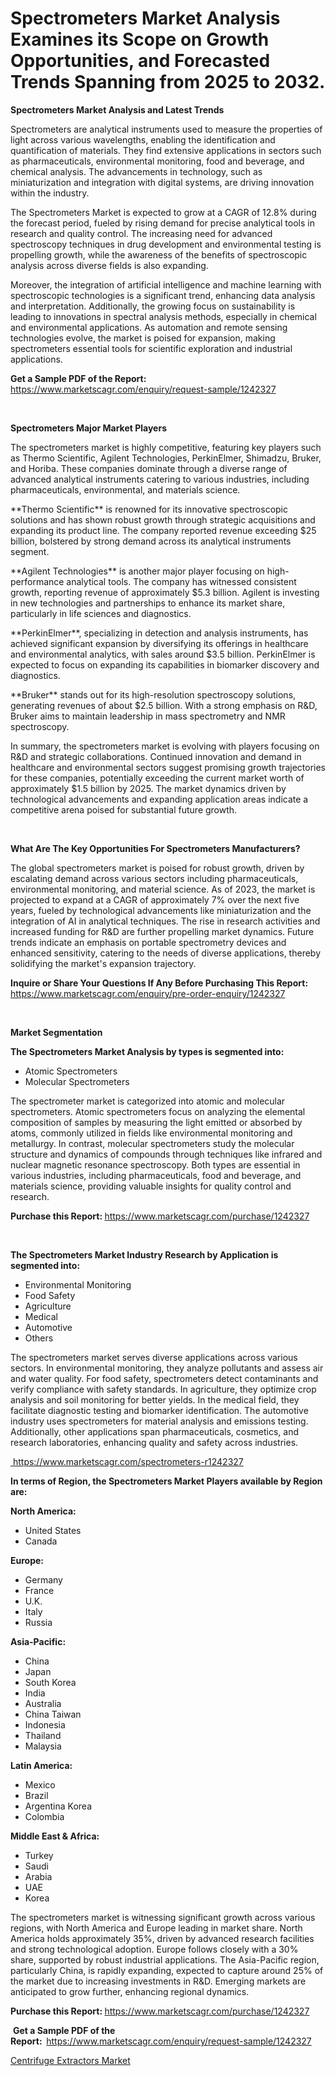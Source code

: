 <p><h1>Spectrometers Market Analysis Examines its Scope on Growth Opportunities, and Forecasted Trends Spanning from 2025 to 2032.</h1></p><p><strong>Spectrometers Market Analysis and Latest Trends</strong></p>
<p><p>Spectrometers are analytical instruments used to measure the properties of light across various wavelengths, enabling the identification and quantification of materials. They find extensive applications in sectors such as pharmaceuticals, environmental monitoring, food and beverage, and chemical analysis. The advancements in technology, such as miniaturization and integration with digital systems, are driving innovation within the industry.</p><p>The Spectrometers Market is expected to grow at a CAGR of 12.8% during the forecast period, fueled by rising demand for precise analytical tools in research and quality control. The increasing need for advanced spectroscopy techniques in drug development and environmental testing is propelling growth, while the awareness of the benefits of spectroscopic analysis across diverse fields is also expanding. </p><p>Moreover, the integration of artificial intelligence and machine learning with spectroscopic technologies is a significant trend, enhancing data analysis and interpretation. Additionally, the growing focus on sustainability is leading to innovations in spectral analysis methods, especially in chemical and environmental applications. As automation and remote sensing technologies evolve, the market is poised for expansion, making spectrometers essential tools for scientific exploration and industrial applications.</p></p>
<p><strong>Get a Sample PDF of the Report:&nbsp;</strong> <a href="https://www.marketscagr.com/enquiry/request-sample/1242327?utm_campaign=2566&utm_medium=2&utm_source=Github&utm_content=ia&utm_term=10042025&utm_id=spectrometers">https://www.marketscagr.com/enquiry/request-sample/1242327</a></p>
<p>&nbsp;</p>
<p><strong>Spectrometers Major Market Players</strong></p>
<p><p>The spectrometers market is highly competitive, featuring key players such as Thermo Scientific, Agilent Technologies, PerkinElmer, Shimadzu, Bruker, and Horiba. These companies dominate through a diverse range of advanced analytical instruments catering to various industries, including pharmaceuticals, environmental, and materials science.</p><p>**Thermo Scientific** is renowned for its innovative spectroscopic solutions and has shown robust growth through strategic acquisitions and expanding its product line. The company reported revenue exceeding $25 billion, bolstered by strong demand across its analytical instruments segment.</p><p>**Agilent Technologies** is another major player focusing on high-performance analytical tools. The company has witnessed consistent growth, reporting revenue of approximately $5.3 billion. Agilent is investing in new technologies and partnerships to enhance its market share, particularly in life sciences and diagnostics.</p><p>**PerkinElmer**, specializing in detection and analysis instruments, has achieved significant expansion by diversifying its offerings in healthcare and environmental analytics, with sales around $3.5 billion. PerkinElmer is expected to focus on expanding its capabilities in biomarker discovery and diagnostics.</p><p>**Bruker** stands out for its high-resolution spectroscopy solutions, generating revenues of about $2.5 billion. With a strong emphasis on R&D, Bruker aims to maintain leadership in mass spectrometry and NMR spectroscopy.</p><p>In summary, the spectrometers market is evolving with players focusing on R&D and strategic collaborations. Continued innovation and demand in healthcare and environmental sectors suggest promising growth trajectories for these companies, potentially exceeding the current market worth of approximately $1.5 billion by 2025. The market dynamics driven by technological advancements and expanding application areas indicate a competitive arena poised for substantial future growth.</p></p>
<p>&nbsp;</p>
<p><strong>What Are The Key Opportunities For Spectrometers Manufacturers?</strong></p>
<p><p>The global spectrometers market is poised for robust growth, driven by escalating demand across various sectors including pharmaceuticals, environmental monitoring, and material science. As of 2023, the market is projected to expand at a CAGR of approximately 7% over the next five years, fueled by technological advancements like miniaturization and the integration of AI in analytical techniques. The rise in research activities and increased funding for R&D are further propelling market dynamics. Future trends indicate an emphasis on portable spectrometry devices and enhanced sensitivity, catering to the needs of diverse applications, thereby solidifying the market's expansion trajectory.</p></p>
<p><strong>Inquire or Share Your Questions If Any Before Purchasing This Report:</strong> <a href="https://www.marketscagr.com/enquiry/pre-order-enquiry/1242327?utm_campaign=2566&utm_medium=2&utm_source=Github&utm_content=ia&utm_term=10042025&utm_id=spectrometers">https://www.marketscagr.com/enquiry/pre-order-enquiry/1242327</a></p>
<p>&nbsp;</p>
<p><strong>Market Segmentation</strong></p>
<p><strong>The Spectrometers Market Analysis by types is segmented into:</strong></p>
<p><ul><li>Atomic Spectrometers</li><li>Molecular Spectrometers</li></ul></p>
<p><p>The spectrometer market is categorized into atomic and molecular spectrometers. Atomic spectrometers focus on analyzing the elemental composition of samples by measuring the light emitted or absorbed by atoms, commonly utilized in fields like environmental monitoring and metallurgy. In contrast, molecular spectrometers study the molecular structure and dynamics of compounds through techniques like infrared and nuclear magnetic resonance spectroscopy. Both types are essential in various industries, including pharmaceuticals, food and beverage, and materials science, providing valuable insights for quality control and research.</p></p>
<p><strong>Purchase this Report:&nbsp;</strong><a href="https://www.marketscagr.com/purchase/1242327?utm_campaign=2566&utm_medium=2&utm_source=Github&utm_content=ia&utm_term=10042025&utm_id=spectrometers">https://www.marketscagr.com/purchase/1242327</a></p>
<p>&nbsp;</p>
<p><strong>The Spectrometers Market Industry Research by Application is segmented into:</strong></p>
<p><ul><li>Environmental Monitoring</li><li>Food Safety</li><li>Agriculture</li><li>Medical</li><li>Automotive</li><li>Others</li></ul></p>
<p><p>The spectrometers market serves diverse applications across various sectors. In environmental monitoring, they analyze pollutants and assess air and water quality. For food safety, spectrometers detect contaminants and verify compliance with safety standards. In agriculture, they optimize crop analysis and soil monitoring for better yields. In the medical field, they facilitate diagnostic testing and biomarker identification. The automotive industry uses spectrometers for material analysis and emissions testing. Additionally, other applications span pharmaceuticals, cosmetics, and research laboratories, enhancing quality and safety across industries.</p></p>
<p><a href="https://www.marketscagr.com/spectrometers-r1242327?utm_campaign=2566&utm_medium=2&utm_source=Github&utm_content=ia&utm_term=10042025&utm_id=spectrometers">&nbsp;https://www.marketscagr.com/spectrometers-r1242327</a></p>
<p><strong>In terms of Region, the Spectrometers Market Players available by Region are:</strong></p>
<p>
    <p> <strong> North America: </strong>
        <ul>
            <li>United States</li>
            <li>Canada</li>
        </ul>
        </p> 
    <p> <strong> Europe: </strong>
        <ul>
            <li>Germany</li>
            <li>France</li>
            <li>U.K.</li>
            <li>Italy</li>
            <li>Russia</li>
        </ul>
        </p> 
    <p> <strong> Asia-Pacific: </strong>
        <ul>
            <li>China</li>
            <li>Japan</li>
            <li>South Korea</li>
            <li>India</li>
            <li>Australia</li>
            <li>China Taiwan</li>
            <li>Indonesia</li>
            <li>Thailand</li>
            <li>Malaysia</li>
        </ul>
        </p> 
    <p> <strong> Latin America: </strong>
        <ul>
            <li>Mexico</li>
            <li>Brazil</li>
            <li>Argentina Korea</li>
            <li>Colombia</li>
        </ul>
        </p> 
    <p> <strong> Middle East & Africa: </strong>
        <ul>
            <li>Turkey</li>
            <li>Saudi</li>
            <li>Arabia</li>
            <li>UAE</li>
            <li>Korea</li>
        </ul>
    </p>
    </p>
<p><p>The spectrometers market is witnessing significant growth across various regions, with North America and Europe leading in market share. North America holds approximately 35%, driven by advanced research facilities and strong technological adoption. Europe follows closely with a 30% share, supported by robust industrial applications. The Asia-Pacific region, particularly China, is rapidly expanding, expected to capture around 25% of the market due to increasing investments in R&D. Emerging markets are anticipated to grow further, enhancing regional dynamics.</p></p>
<p><strong>Purchase this Report: </strong><a href="https://www.marketscagr.com/purchase/1242327?utm_campaign=2566&utm_medium=2&utm_source=Github&utm_content=ia&utm_term=10042025&utm_id=spectrometers">https://www.marketscagr.com/purchase/1242327</a></p>
<p>&nbsp;<strong>Get a Sample PDF of the Report:&nbsp;&nbsp;</strong><a href="https://www.marketscagr.com/enquiry/request-sample/1242327?utm_campaign=2566&utm_medium=2&utm_source=Github&utm_content=ia&utm_term=10042025&utm_id=spectrometers">https://www.marketscagr.com/enquiry/request-sample/1242327</a></p>
<p><strong></strong></p>
<p><p><a href="https://github.com/cavushjla/Market-Research-Report-List-1/blob/main/centrifuge-extractors-market.md?utm_campaign=2566&utm_medium=2&utm_source=Github&utm_content=ia&utm_term=10042025&utm_id=spectrometers">Centrifuge Extractors Market</a></p></p>
